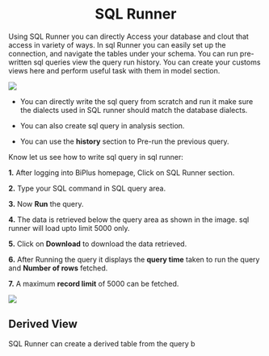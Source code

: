 
<center><h1>SQL Runner </h1></center>

Using SQL Runner you can directly Access your database and clout that access in variety of ways. In sql Runner you can easily set up the connection, and navigate the tables under your schema. You can run pre-written sql queries view the query run history. You can create your customs views here and perform useful task with them in model section.  

![
](https://raw.githubusercontent.com/sv18042016/fp1/532dd8b61e94d1e08fe0b89afa6a5961336e8ad2/images/sql_ru.png)

- You can directly write the sql query from scratch and run it make sure the dialects used in SQL runner should match the database dialects. 

- You can also create sql query in analysis section. 

- You can use the **history** section to Pre-run the previous query.

Know let us see how to write sql query in sql runner:

**1.** After logging into BiPlus homepage, Click on SQL Runner section.

**2.**  Type your SQL command in SQL query area.

**3.**  Now **Run** the query.

**4.** The data is retrieved below the query area as shown in the image. sql runner will load upto limit 5000 only.

**5.** Click on **Download** to download the data retrieved.

**6.** After Running the query it displays the **query time** taken to run the query and **Number of rows** fetched.

**7.** A maximum **record limit** of 5000 can be fetched.

![
](https://raw.githubusercontent.com/sv18042016/fp1/ce8e9fc79b080f9de55ebc3627f8c1f071efd6d5/images/sql_runner.png)

## Derived View

SQL Runner can create a derived table from the query b
<!--stackedit_data:
eyJoaXN0b3J5IjpbLTE3ODA3MDUwNDQsMTU3NTAzODE5MywtMT
Y0NDUzMDEyMyw0NDEzMDY3MjMsLTk2Mzg2MjkxOSwtMjMwOTc5
MDMzLDE0NDg3Nzk1OTUsMTEyMzg1NzAyMSw0MDY3MDU1MzMsND
MxOTk2MTc2LC0xNTMxMDk4MjAxLC00MTAwMTQ3NzcsLTIwMDc3
NDQwNjIsMTA4MDY0ODUwNSw4NTQyNDY0MjgsLTE2NDY1MTE1Nz
gsLTIzMTYzNzE1OSw2NjIwNDcwODgsLTUxMTYyNTM4N119
-->